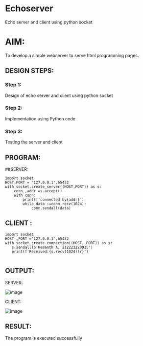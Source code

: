 # Echoserver
Echo server and client using python socket

# AIM:

To develop a simple webserver to serve html programming pages.

## DESIGN STEPS:

### Step 1:

Design of echo server and client using python socket

### Step 2:

Implementation using Python code

### Step 3:

Testing the server and client 

## PROGRAM:

##SERVER:
```
import socket
HOST,PORT = '127.0.0.1',65432
with socket.create_server((HOST,PORT)) as s:
    conn ,addr =s.accept()
    with conn:
        print(f'connected by{addr}')
        while data :=conn.recv(1024):
            conn.sendall(data)
```

 ## CLIENT :
 ```
 import socket
HOST ,PORT ='127.0.0.1',65432
with socket.create_connection((HOST, PORT)) as s:
    s.sendall(b'Hemanth A, 212223220035')
    print(f'Received:{s.recv(1024)!r}')
    
```
## OUTPUT:
SERVER:

![image](https://github.com/user-attachments/assets/4a85a26a-b3c0-48e6-b69a-a922440865ef)

CLIENT:

![image](https://github.com/user-attachments/assets/82d133db-7ec0-40aa-aec8-72d7be562b6e)


## RESULT:
The program is executed successfully
